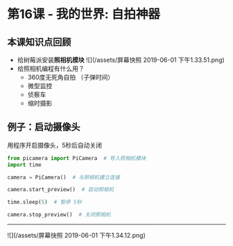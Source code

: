 # 第16课 - 我的世界: 自拍神器

## 本课知识点回顾
* 给树莓派安装**照相机模块**
![](/assets/屏幕快照 2019-06-01 下午1.33.51.png)
* 给照相机编程有什么用？
    * 360度无死角自拍 （子弹时间）
    * 微型监控
    * 侦察车
    * 缩时摄影

## 例子：启动摄像头
用程序开启摄像头，5秒后自动关闭
```python
from picamera import PiCamera  # 导入照相机模块
import time

camera = PiCamera()  # 与照相机建立连接

camera.start_preview()  # 启动照相机

time.sleep(5)  # 暂停 5秒

camera.stop_preview()  # 关闭照相机

```



---
![](/assets/屏幕快照 2019-06-01 下午1.34.12.png)
